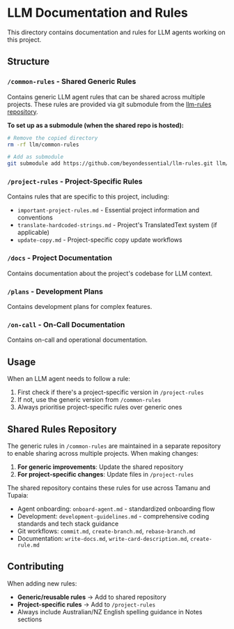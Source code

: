# LLM Documentation and Rules

This directory contains documentation and rules for LLM agents working on this project.

## Structure

### `/common-rules` - Shared Generic Rules

Contains generic LLM agent rules that can be shared across multiple projects. These rules are provided via git submodule from the [llm-rules repository](https://github.com/beyondessential/llm-rules).

**To set up as a submodule (when the shared repo is hosted):**

```bash
# Remove the copied directory
rm -rf llm/common-rules

# Add as submodule
git submodule add https://github.com/beyondessential/llm-rules.git llm/common-rules
```

### `/project-rules` - Project-Specific Rules

Contains rules that are specific to this project, including:

- `important-project-rules.md` - Essential project information and conventions
- `translate-hardcoded-strings.md` - Project's TranslatedText system (if applicable)
- `update-copy.md` - Project-specific copy update workflows

### `/docs` - Project Documentation

Contains documentation about the project's codebase for LLM context.

### `/plans` - Development Plans

Contains development plans for complex features.

### `/on-call` - On-Call Documentation

Contains on-call and operational documentation.

## Usage

When an LLM agent needs to follow a rule:

1. First check if there's a project-specific version in `/project-rules`
2. If not, use the generic version from `/common-rules`
3. Always prioritise project-specific rules over generic ones

## Shared Rules Repository

The generic rules in `/common-rules` are maintained in a separate repository to enable sharing across multiple projects. When making changes:

1. **For generic improvements**: Update the shared repository
2. **For project-specific changes**: Update files in `/project-rules`

The shared repository contains these rules for use across Tamanu and Tupaia:

- Agent onboarding: `onboard-agent.md` - standardized onboarding flow
- Development: `development-guidelines.md` - comprehensive coding standards and tech stack guidance
- Git workflows: `commit.md`, `create-branch.md`, `rebase-branch.md`
- Documentation: `write-docs.md`, `write-card-description.md`, `create-rule.md`

## Contributing

When adding new rules:

- **Generic/reusable rules** → Add to shared repository
- **Project-specific rules** → Add to `/project-rules`
- Always include Australian/NZ English spelling guidance in Notes sections
